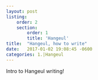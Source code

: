 ```yaml
---
layout: post
listing:
    order: 2
    section: 
        order: 1
        title: 'Hangeul'
title:  "Hangeul, how to write"
date:   2017-01-02 19:08:45 -0600
categories: 1.|Hangeul
---
```


Intro to Hangeul writing!
